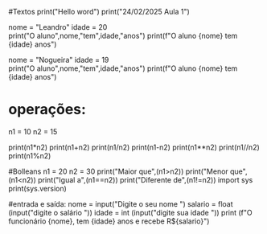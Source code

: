 #Textos
print("Hello word")
print("24/02/2025 Aula 1")

nome = "Leandro" 
idade = 20       
print("O aluno",nome,"tem",idade,"anos")
print(f"O aluno {nome} tem {idade} anos")

nome = "Nogueira" 
idade = 19       
print("O aluno",nome,"tem",idade,"anos")
print(f"O aluno {nome} tem {idade} anos")

# operações:

n1 = 10
n2 = 15

print(n1*n2)
print(n1+n2)
print(n1/n2)
print(n1-n2)
print(n1**n2)
print(n1//n2)
print(n1%n2)

#Bolleans
n1 = 20
n2 = 30
print("Maior que",(n1>n2))
print("Menor que",(n1<n2))
print("Igual a",(n1==n2))
print("Diferente de",(n1!=n2))
import sys
print(sys.version)

#entrada e saída:
nome = input("Digite o seu nome ") 
salario = float (input("digite o salário "))
idade = int (input("digite sua idade "))
print (f"O funcionário {nome}, tem {idade} anos e recebe R${salario}")
